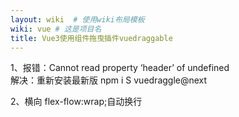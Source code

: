 ```yaml
---
layout: wiki  # 使用wiki布局模板
wiki: vue # 这是项目名
title: Vue3使用组件拖曳插件vuedraggable
---
```


1、报错：Cannot read property ‘header’ of undefined   
解决：重新安装最新版 npm i S vuedraggle@next   

2、横向 flex-flow:wrap;自动换行